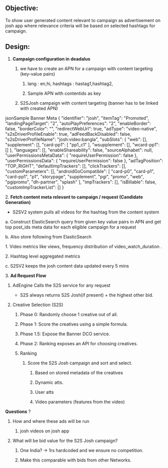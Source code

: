 ## Objective:

To show user generated content relevant to campaign as advertisement on
josh app where relevance criteria will be based on selected hashtags for
campaign.

## Design:

1.  **Campaign configuration in deadalus**

    1.  we have to create an APN for a campaign with content targeting
        (key-value pairs)

        1.  lang : en,hi, hashtags : hastag1,hashtag2,

        2.  Sample APN with contentids as key

    2.  S2SJosh campaign with content targeting (banner has to be linked
        with created APN)

jsonSample Banner Meta { \"identifier\": \"josh\", \"itemTag\":
\"Promoted\", \"landingPageTarget\": \"2\", \"autoPlayPreferences\":
\"2\", \"enableBorder\": false, \"borderColor\": \"\",
\"redirectWebUrl\": true, \"adType\": \"video-native\",
\"s2sDriverProfileEnable\": true, \"adFeedBackDisabled\": false,
\"s2sDriverProfileName\": \"josh:video:bangla\", \"subSlots\": {
\"web\": \[\], \"supplement\": \[\], \"card-pp1\": \[ \"pp1_c1\" \],
\"wsupplement\": \[\], \"wcard-pp1\": \[\] }, \"languages\": \[\],
\"enableShareability\": false, \"sourceAlphabet\": null,
\"userPermissionsMetaData\": { \"requireUserPermission\": false },
\"userPermissionsData\": { \"requireUserPermission\": false },
\"adTagPosition\": \"TOP_RIGHT\", \"defaultImpTrackers\": \[\],
\"clickTrackers\": \[\], \"customParameters\": \[\],
\"androidGoCompatible\": \[ \"card-p0\", \"card-p1\", \"card-pp1\",
\"p1\", \"storypage\", \"supplement\", \"pgi\", \"promo\", \"web\",
\"pgipromo\", \"dh-partner\", \"splash\" \], \"impTrackers\": \[\],
\"isBillable\": false, \"customImpTrackerList\": \[\] }

2\. **Fetch content meta relevant to campaign / request (Candidate
Generation)**

- S2SV2 system pulls all videos for the hashtag from the content system

a\. Construct ElasticSearch query from given key value pairs in APN and
get top post_ids meta data for each eligible campaign for a request

b\. Also store following from ElasticSearch

1\. Video metrics like views, frequency distribution of
video_watch_duration .

2\. Hashtag level aggregated metrics

c\. S2SV2 keeps the josh content data updated every 5 mins

3\. **Ad Request Flow**

1.  AdEngine Calls the S2S service for any request

    - S2S always returns S2S Josh(if present) + the highest other bid. 

2.  Creative Selection (S2S)

    1.  Phase 0: Randomly choose 1 creative out of all. 

    2.  Phase 1: Score the creatives using a simple formula. 

    3.  Phase 1.5: Expose the Banner DCO service.

    4.  Phase 2: Ranking exposes an API for choosing creatives. 

    5.  Ranking 

        1.  Score the S2S Josh campaign and sort and select.

            1.  Based on stored metadata of the creatives 

            2.  Dynamic atts.

            3.  User atts

            4.  Video parameters (features from the video)

**Questions** ?

1.  How and where these ads will be run

    1.  josh videos on josh app

2.  What will be bid value for the S2S Josh campaign? 

    1.  One India? → 1rs hardcoded and we ensure no competition.

    2.  Make this comparable with bids from other Networks. 
